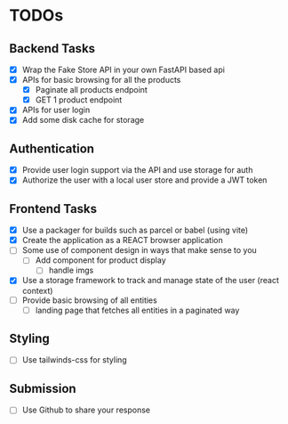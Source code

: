 # TODOs

## Backend Tasks

- [X] Wrap the Fake Store API in your own FastAPI based api
- [X] APIs for basic browsing for all the products
  - [X] Paginate all products endpoint
  - [X] GET 1 product endpoint
- [X] APIs for user login
- [X] Add some disk cache for storage

## Authentication

- [X] Provide user login support via the API and use storage for auth
- [X] Authorize the user with a local user store and provide a JWT token

## Frontend Tasks

- [X] Use a packager for builds such as parcel or babel (using vite)
- [X] Create the application as a REACT browser application
- [ ] Some use of component design in ways that make sense to you
  - [ ] Add component for product display
    - [ ] handle imgs
- [X] Use a storage framework to track and manage state of the user (react context)
- [ ] Provide basic browsing of all entities
  - [ ] landing page that fetches all entities in a paginated way

## Styling

- [ ] Use tailwinds-css for styling

## Submission

- [ ] Use Github to share your response
